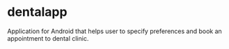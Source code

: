 # dentalapp
Application for Android that helps user to specify preferences and book an appointment to dental clinic.
